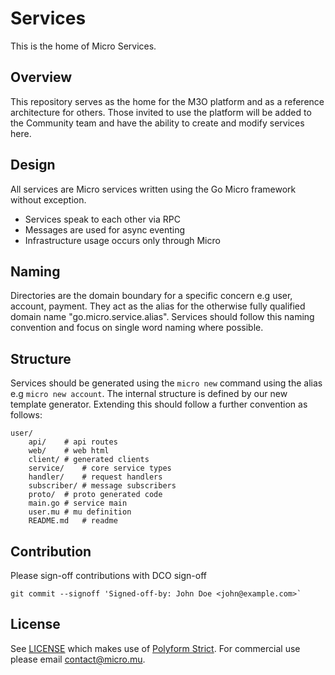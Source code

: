 # Services

This is the home of Micro Services.

## Overview

This repository serves as the home for the M3O platform and as a reference architecture for others. 
Those invited to use the platform will be added to the Community team and have the ability to create 
and modify services here.

## Design

All services are Micro services written using the Go Micro framework without exception.

- Services speak to each other via RPC
- Messages are used for async eventing
- Infrastructure usage occurs only through Micro

## Naming

Directories are the domain boundary for a specific concern e.g user, account, payment. They act as the 
alias for the otherwise fully qualified domain name "go.micro.service.alias". Services should follow 
this naming convention and focus on single word naming where possible.

## Structure

Services should be generated using the `micro new` command using the alias e.g `micro new account`. 
The internal structure is defined by our new template generator. Extending this should follow 
a further convention as follows:

```
user/
    api/	# api routes
    web/	# web html
    client/	# generated clients
    service/	# core service types
    handler/	# request handlers
    subscriber/	# message subscribers
    proto/	# proto generated code
    main.go	# service main
    user.mu	# mu definition
    README.md	# readme
```

## Contribution

Please sign-off contributions with DCO sign-off

```
git commit --signoff 'Signed-off-by: John Doe <john@example.com>`
```

## License

See [LICENSE](LICENSE) which makes use of [Polyform Strict](https://polyformproject.org/licenses/strict/1.0.0/). 
For commercial use please email [contact@micro.mu](mailto:contact@micro.mu). 
